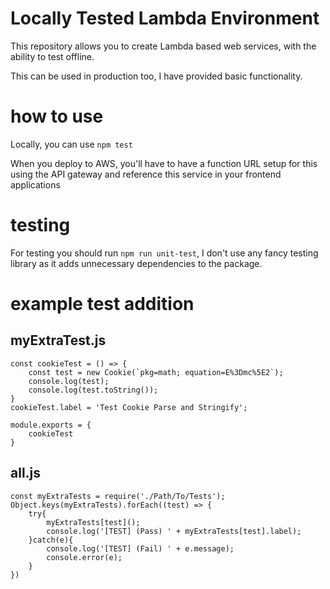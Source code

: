 # Locally Tested Lambda Environment

This repository allows you to create Lambda based web services, with the ability to test
offline. 

This can be used in production too, I have provided basic functionality.

# how to use

Locally, you can use ```npm test```

When you deploy to AWS, you'll have to have a function URL setup for this
using the API gateway and reference this service in your frontend applications

# testing

For testing you should run ```npm run unit-test```, I don't use any fancy testing library
as it adds unnecessary dependencies to the package.

# example test addition

## myExtraTest.js

```
const cookieTest = () => {
    const test = new Cookie(`pkg=math; equation=E%3Dmc%5E2`);
    console.log(test);
    console.log(test.toString());
}
cookieTest.label = 'Test Cookie Parse and Stringify';

module.exports = {
    cookieTest
}
```

## all.js
```
const myExtraTests = require('./Path/To/Tests');
Object.keys(myExtraTests).forEach((test) => {
    try{
        myExtraTests[test]();
        console.log('[TEST] (Pass) ' + myExtraTests[test].label);
    }catch(e){
        console.log('[TEST] (Fail) ' + e.message);
        console.error(e);
    }
})
```